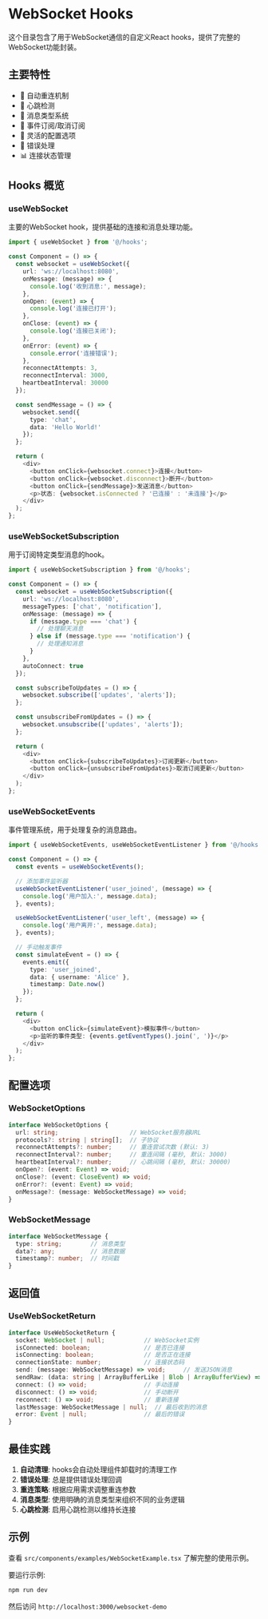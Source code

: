 # WebSocket Hooks

这个目录包含了用于WebSocket通信的自定义React hooks，提供了完整的WebSocket功能封装。

## 主要特性

- 🔄 自动重连机制
- 💓 心跳检测
- 📧 消息类型系统
- 🎯 事件订阅/取消订阅
- 🔧 灵活的配置选项
- 🚨 错误处理
- 📊 连接状态管理

## Hooks 概览

### useWebSocket

主要的WebSocket hook，提供基础的连接和消息处理功能。

```typescript
import { useWebSocket } from '@/hooks';

const Component = () => {
  const websocket = useWebSocket({
    url: 'ws://localhost:8080',
    onMessage: (message) => {
      console.log('收到消息:', message);
    },
    onOpen: (event) => {
      console.log('连接已打开');
    },
    onClose: (event) => {
      console.log('连接已关闭');
    },
    onError: (event) => {
      console.error('连接错误');
    },
    reconnectAttempts: 3,
    reconnectInterval: 3000,
    heartbeatInterval: 30000
  });

  const sendMessage = () => {
    websocket.send({
      type: 'chat',
      data: 'Hello World!'
    });
  };

  return (
    <div>
      <button onClick={websocket.connect}>连接</button>
      <button onClick={websocket.disconnect}>断开</button>
      <button onClick={sendMessage}>发送消息</button>
      <p>状态: {websocket.isConnected ? '已连接' : '未连接'}</p>
    </div>
  );
};
```

### useWebSocketSubscription

用于订阅特定类型消息的hook。

```typescript
import { useWebSocketSubscription } from '@/hooks';

const Component = () => {
  const websocket = useWebSocketSubscription({
    url: 'ws://localhost:8080',
    messageTypes: ['chat', 'notification'],
    onMessage: (message) => {
      if (message.type === 'chat') {
        // 处理聊天消息
      } else if (message.type === 'notification') {
        // 处理通知消息
      }
    },
    autoConnect: true
  });

  const subscribeToUpdates = () => {
    websocket.subscribe(['updates', 'alerts']);
  };

  const unsubscribeFromUpdates = () => {
    websocket.unsubscribe(['updates', 'alerts']);
  };

  return (
    <div>
      <button onClick={subscribeToUpdates}>订阅更新</button>
      <button onClick={unsubscribeFromUpdates}>取消订阅更新</button>
    </div>
  );
};
```

### useWebSocketEvents

事件管理系统，用于处理复杂的消息路由。

```typescript
import { useWebSocketEvents, useWebSocketEventListener } from '@/hooks';

const Component = () => {
  const events = useWebSocketEvents();

  // 添加事件监听器
  useWebSocketEventListener('user_joined', (message) => {
    console.log('用户加入:', message.data);
  }, events);

  useWebSocketEventListener('user_left', (message) => {
    console.log('用户离开:', message.data);
  }, events);

  // 手动触发事件
  const simulateEvent = () => {
    events.emit({
      type: 'user_joined',
      data: { username: 'Alice' },
      timestamp: Date.now()
    });
  };

  return (
    <div>
      <button onClick={simulateEvent}>模拟事件</button>
      <p>监听的事件类型: {events.getEventTypes().join(', ')}</p>
    </div>
  );
};
```

## 配置选项

### WebSocketOptions

```typescript
interface WebSocketOptions {
  url: string;                    // WebSocket服务器URL
  protocols?: string | string[];  // 子协议
  reconnectAttempts?: number;     // 重连尝试次数 (默认: 3)
  reconnectInterval?: number;     // 重连间隔 (毫秒, 默认: 3000)
  heartbeatInterval?: number;     // 心跳间隔 (毫秒, 默认: 30000)
  onOpen?: (event: Event) => void;
  onClose?: (event: CloseEvent) => void;
  onError?: (event: Event) => void;
  onMessage?: (message: WebSocketMessage) => void;
}
```

### WebSocketMessage

```typescript
interface WebSocketMessage {
  type: string;        // 消息类型
  data?: any;          // 消息数据
  timestamp?: number;  // 时间戳
}
```

## 返回值

### UseWebSocketReturn

```typescript
interface UseWebSocketReturn {
  socket: WebSocket | null;           // WebSocket实例
  isConnected: boolean;               // 是否已连接
  isConnecting: boolean;              // 是否正在连接
  connectionState: number;            // 连接状态码
  send: (message: WebSocketMessage) => void;     // 发送JSON消息
  sendRaw: (data: string | ArrayBufferLike | Blob | ArrayBufferView) => void;  // 发送原始数据
  connect: () => void;                // 手动连接
  disconnect: () => void;             // 手动断开
  reconnect: () => void;              // 重新连接
  lastMessage: WebSocketMessage | null;  // 最后收到的消息
  error: Event | null;                // 最后的错误
}
```

## 最佳实践

1. **自动清理**: hooks会自动处理组件卸载时的清理工作
2. **错误处理**: 总是提供错误处理回调
3. **重连策略**: 根据应用需求调整重连参数
4. **消息类型**: 使用明确的消息类型来组织不同的业务逻辑
5. **心跳检测**: 启用心跳检测以维持长连接

## 示例

查看 `src/components/examples/WebSocketExample.tsx` 了解完整的使用示例。

要运行示例:
```bash
npm run dev
```

然后访问 `http://localhost:3000/websocket-demo`
